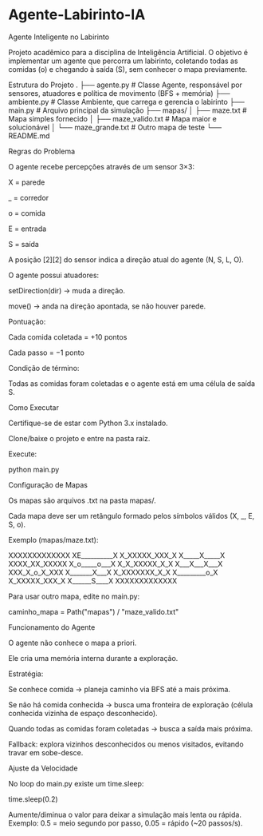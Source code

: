 # Agente-Labirinto-IA
Agente Inteligente no Labirinto

Projeto acadêmico para a disciplina de Inteligência Artificial.
O objetivo é implementar um agente que percorra um labirinto, coletando todas as comidas (o) e chegando à saída (S), sem conhecer o mapa previamente.

Estrutura do Projeto
.
├── agente.py        # Classe Agente, responsável por sensores, atuadores e política de movimento (BFS + memória)
├── ambiente.py      # Classe Ambiente, que carrega e gerencia o labirinto
├── main.py          # Arquivo principal da simulação
├── mapas/
│   ├── maze.txt          # Mapa simples fornecido
│   ├── maze_valido.txt   # Mapa maior e solucionável
│   └── maze_grande.txt   # Outro mapa de teste
└── README.md

Regras do Problema

O agente recebe percepções através de um sensor 3×3:

X = parede

_ = corredor

o = comida

E = entrada

S = saída

A posição [2][2] do sensor indica a direção atual do agente (N, S, L, O).

O agente possui atuadores:

setDirection(dir) → muda a direção.

move() → anda na direção apontada, se não houver parede.

Pontuação:

Cada comida coletada = +10 pontos

Cada passo = −1 ponto

Condição de término:

Todas as comidas foram coletadas e o agente está em uma célula de saída S.

Como Executar

Certifique-se de estar com Python 3.x instalado.

Clone/baixe o projeto e entre na pasta raiz.

Execute:

python main.py

Configuração de Mapas

Os mapas são arquivos .txt na pasta mapas/.

Cada mapa deve ser um retângulo formado pelos símbolos válidos (X, _, E, S, o).

Exemplo (mapas/maze.txt):

XXXXXXXXXXXXX
XE__________X
X_XXXXX_XXX_X
X_____X_____X
XXXX_XX_XXXXX
X_o_____o___X
X_X_XXXXX_X_X
X___X___X___X
XXX_X_o_X_XXX
X_______X___X
X_XXXXXXX_X_X
X_________o_X
X_XXXXX_XXX_X
X______S____X
XXXXXXXXXXXXX


Para usar outro mapa, edite no main.py:

caminho_mapa = Path("mapas") / "maze_valido.txt"

Funcionamento do Agente

O agente não conhece o mapa a priori.

Ele cria uma memória interna durante a exploração.

Estratégia:

Se conhece comida → planeja caminho via BFS até a mais próxima.

Se não há comida conhecida → busca uma fronteira de exploração (célula conhecida vizinha de espaço desconhecido).

Quando todas as comidas foram coletadas → busca a saída mais próxima.

Fallback: explora vizinhos desconhecidos ou menos visitados, evitando travar em sobe-desce.

Ajuste da Velocidade

No loop do main.py existe um time.sleep:

time.sleep(0.2)


Aumente/diminua o valor para deixar a simulação mais lenta ou rápida.
Exemplo: 0.5 = meio segundo por passo, 0.05 = rápido (~20 passos/s).
